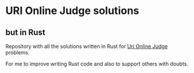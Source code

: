 # URI Online Judge solutions
## but in Rust

Repository with all the solutions written in Rust for [Uri Online Judge](https://www.urionlinejudge.com.br/) problems.

For me to improve writing Rust code and also to support others with doubts.

